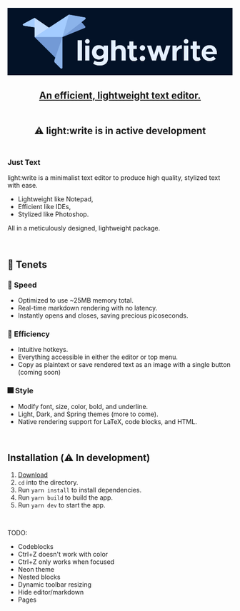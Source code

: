 <p align="center"><a href="" target="_blank" rel="noreferrer noopener"><img width="700" alt="light:write logo" src=".\assets\images\lw_dark.png"></a></p>


<h2 align="center">
<a rel="noreferrer noopener" href="#">An efficient, lightweight text editor.</a>
<br/><br/>
</h2>

<h2 align="center">⚠️ light:write is in active development</ins><br><br></h1>

### Just Text
<p>light:write is a minimalist text editor to produce high quality, stylized text with ease.</p>

- Lightweight like Notepad,
- Efficient like IDEs,
- Stylized like Photoshop.

All in a meticulously designed, lightweight package.

<br>

## 🦢 Tenets

### 🚀 Speed
- Optimized to use ~25MB memory total.
- Real-time markdown rendering with no latency.
- Instantly opens and closes, saving precious picoseconds.

### 🌠 Efficiency
- Intuitive hotkeys.
- Everything accessible in either the editor or top menu.
- Copy as plaintext or save rendered text as an image with a single button (coming soon)

### 🎆 Style
- Modify font, size, color, bold, and underline. 
- Light, Dark, and Spring themes (more to come).
- Native rendering support for LaTeX, code blocks, and HTML.

<br>

## Installation (⚠️ In development)
1. <a rel="noreferrer noopener" href="#">Download</a>
2. `cd` into the directory.
3. Run `yarn install` to install dependencies.
4. Run `yarn build` to build the app.
5. Run `yarn dev` to start the app.

<br>

TODO:
- Codeblocks
- Ctrl+Z doesn't work with color
- Ctrl+Z only works when focused
- Neon theme
- Nested blocks
- Dynamic toolbar resizing
- Hide editor/markdown
- Pages